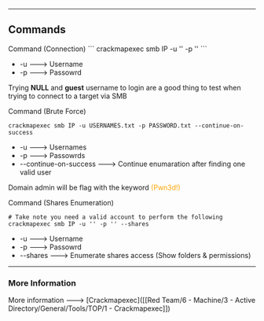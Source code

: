 --- ---
<h2>Commands</h2>
Command (Connection)
```
crackmapexec smb IP -u '' -p ''
```

- -u                                           ---> Username
- -p                                           ---> Passowrd

Trying **NULL** and **guest** username to login are a good thing to test when trying to connect to a target via SMB


Command (Brute Force)
```
crackmapexec smb IP -u USERNAMES.txt -p PASSWORD.txt --continue-on-success
```

- -u                                           ---> Usernames
- -p                                           ---> Passowrds
- --continue-on-success        ---> Continue enumaration after finding one valid user

Domain admin will be flag with the keyword <font color="orange">(Pwn3d!)</font>


Command (Shares Enumeration)
```
# Take note you need a valid account to perform the following
crackmapexec smb IP -u '' -p '' --shares
```

- -u                                           ---> Username
- -p                                           ---> Passowrd
- --shares                                 ---> Enumerate shares access (Show folders & permissions)

---
<h3>More Information</h3>
More information ---> [Crackmapexec]([[Red Team/6 - Machine/3 - Active Directory/General/Tools/TOP/1 - Crackmapexec]])